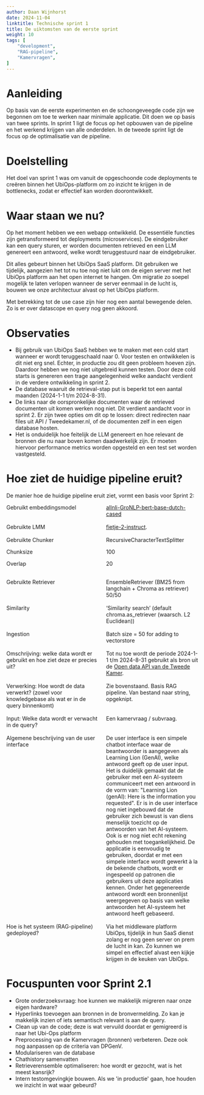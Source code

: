 ```yaml
---
author: Daan Wijnhorst
date: 2024-11-04
linktitle: Technische sprint 1
title: De uiktomsten van de eerste sprint
weight: 10
tags: [
    "development",
    "RAG-pipeline",
    "Kamervragen",
]
---
```


# Aanleiding
Op basis van de eerste experimenten en de schoongeveegde code zijn we begonnen om toe te werken naar minimale applicatie. Dit doen we op basis van twee sprints. 
In sprint 1 ligt de focus op het opbouwen van de pipeline en het werkend krijgen van alle onderdelen. In de tweede sprint ligt de focus op de optimalisatie van de pipeline.

# Doelstelling
Het doel van sprint 1 was om vanuit de opgeschoonde code deployments te creëren binnen het UbiOps-platform om zo inzicht te krijgen in de bottlenecks, zodat er effectief kan worden doorontwikkelt. 

# Waar staan we nu?
Op het moment hebben we een webapp ontwikkeld. De essentiële functies zijn getransformeerd tot deployments (microservices). De eindgebruiker kan een query sturen, er worden documenten retrieved en een LLM genereert een antwoord, welke wordt teruggestuurd naar de eindgebruiker.

Dit alles gebeurt binnen het UbiOps SaaS platform. Dit gebruiken we tijdelijk, aangezien het tot nu toe nog niet lukt om de eigen server met het UbiOps platform aan het open internet te hangen.
Om migratie zo soepel mogelijk te laten verlopen wanneer de server eenmaal in de lucht is, bouwen we onze architectuur alvast op het UbiOps platform.

Met betrekking tot de use case zijn hier nog een aantal bewegende delen. Zo is er over datascope en query nog geen akkoord.

# Observaties

- Bij gebruik van UbiOps SaaS hebben we te maken met een cold start wanneer er wordt teruggeschaald naar 0. Voor testen en ontwikkelen is dit niet erg snel. Echter, in productie zou dit geen probleem hoeven zijn. Daardoor hebben we nog niet uitgebreid kunnen testen. Door deze cold starts is genereren een trage aangelegenheid welke aandacht verdient in de verdere ontwikkeling in sprint 2.
- De database waaruit de retrieval-stap put is beperkt tot een aantal maanden (2024-1-1 t/m 2024-8-31).
- De links naar de oorspronkelijke documenten waar de retrieved documenten uit komen werken nog niet. Dit verdient aandacht voor in sprint 2. Er zijn twee opties om dit op te lossen: direct redirecten naar files uit API / Tweedekamer.nl, of de documenten zelf in een eigen database hosten.
- Het is onduidelijk hoe feitelijk de LLM genereert en hoe relevant de bronnen die nu naar boven komen daadwerkelijk zijn. Er moeten hiervoor performance metrics worden opgesteld en een test set worden vastgesteld.

# Hoe ziet de huidige pipeline eruit?
De manier hoe de huidige pipeline eruit ziet, vormt een basis voor Sprint 2:

<div style="display: flex; gap: 20px;">
  <div style="flex: 1;"> 
  Gebruikt embeddingsmodel
  </div>
  <div style="flex: 1;">
    <a href="https://huggingface.co/textgain/allnli-GroNLP-bert-base-dutch-cased">allnli-GroNLP-bert-base-dutch-cased</a>
  </div>
  </div>

<br />

<div style="display: flex; gap: 20px;">
  <div style="flex: 1;"> 
  Gebruikte LMM
  </div>
  <div style="flex: 1;">
    <a href="https://huggingface.co/BramVanroy/fietje-2-instruct">fietje-2-instruct</a>.
  </div>
  </div>

<br />

<div style="display: flex; gap: 20px;">
  <div style="flex: 1;"> 
  Gebruikte Chunker
    
  Chunksize
  
  Overlap
  </div>
  <div style="flex: 1;">
  RecursiveCharacterTextSplitter
    
  100
  
  20
  </div>
  </div>

<br />

<div style="display: flex; gap: 20px;">
  <div style="flex: 1;"> 
  Gebruikte Retriever
  </div>
  <div style="flex: 1;">
  EnsembleRetriever (BM25 from langchain + Chroma as retriever) 50/50
  </div>
  </div>

<br />

<div style="display: flex; gap: 20px;">
  <div style="flex: 1;"> 
  Similarity
  </div>
  <div style="flex: 1;">
  ‘Similarity search’ (default chroma.as_retriever (waarsch. L2 Euclidean))
  </div>
  </div>

<br />

<div style="display: flex; gap: 20px;">
  <div style="flex: 1;"> 
  Ingestion
  </div>
  <div style="flex: 1;">
  Batch size = 50 for adding to vectorstore
  </div>
  </div>

<br />

<div style="display: flex; gap: 20px;">
  <div style="flex: 1;"> 
  Omschrijving: welke data wordt er gebruikt en hoe ziet deze er precies uit?
  </div>
  <div style="flex: 1;">
  Tot nu toe wordt de periode 2024-1-1 t/m 2024-8-31 gebruikt als bron uit de <a href="https://opendata.tweedekamer.nl/">Open data API van de Tweede Kamer</a>.
  </div>
  </div>

<br />

<div style="display: flex; gap: 20px;">
  <div style="flex: 1;"> 
  Verwerking: Hoe wordt de data verwerkt? (zowel voor knowledgebase als wat er in de query binnenkomt)
  </div>
  <div style="flex: 1;">
  Zie bovenstaand. Basis RAG pipeline. Van bestand naar string, opgeknipt. 
  </div>
  </div>

<br />

<div style="display: flex; gap: 20px;">
  <div style="flex: 1;"> 
  Input: Welke data wordt er verwacht in de query?
  </div>
  <div style="flex: 1;">
  Een kamervraag / subvraag.
  </div>
  </div>

<br />

<div style="display: flex; gap: 20px;">
  <div style="flex: 1;"> 
  Algemene beschrijving van de user interface
  </div>
  <div style="flex: 1;">
  De user interface is een simpele chatbot interface waar de beantwoorder is aangegeven als Learning Lion (GenAI), welke antwoord geeft op de user input. Het is duidelijk gemaakt dat de gebruiker met een AI-systeem communiceert met een antwoord in de vorm van: "Learning Lion (genAI): Here is the information you requested". Er is in de user interface nog niet ingebouwd dat de gebruiker zich bewust is van diens menselijk toezicht op de antwoorden van het AI-systeem. Ook is er nog niet echt rekening gehouden met toegankelijkheid. De applicatie is eenvoudig te gebruiken, doordat er met een simpele interface wordt gewerkt à la de bekende chatbots, wordt er ingespeeld op patronen die gebruikers uit deze applicaties kennen. Onder het gegenereerde antwoord wordt een bronnenlijst weergegeven op basis van welke antwoorden het AI-systeem het antwoord heeft gebaseerd. 
  </div>
  </div>

<br />

<div style="display: flex; gap: 20px;">
  <div style="flex: 1;"> 
  Hoe is het systeem (RAG-pipeline) gedeployed?
  </div>
  <div style="flex: 1;">
  Via het middleware platform UbiOps, tijdelijk in hun SaaS dienst zolang er nog geen server on prem de lucht in kan. Zo kunnen we simpel en effectief alvast een kijkje krijgen in de keuken van UbiOps.
  </div>
  </div>

# Focuspunten voor Sprint 2.1

- Grote onderzoeksvraag: hoe kunnen we makkelijk migreren naar onze eigen hardware?
- Hyperlinks toevoegen aan bronnen in de bronvermelding. Zo kan je makkelijk inzien of iets semantisch relevant is aan de query.
- Clean up van de code; deze is wat vervuild doordat er gemigreerd is naar het Ubi-Ops platform
- Preprocessing van de Kamervragen (bronnen) verbeteren. Deze ook nog aanpassen op de criteria van DPGenV.
- Modulariseren van de database
- Chathistory samenvatten
- Retrieverensemble optimaliseren: hoe wordt er gezocht, wat is het meest kansrijk?
- Intern testomgevingkje bouwen. Als we 'in productie' gaan, hoe houden we inzicht in wat waar gebeurd?

